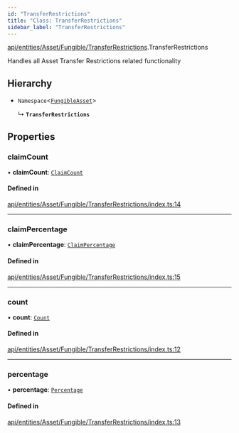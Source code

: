 ```yaml
---
id: "TransferRestrictions"
title: "Class: TransferRestrictions"
sidebar_label: "TransferRestrictions"
---
```


[api/entities/Asset/Fungible/TransferRestrictions](../../../../../../modules/API/Entities/Asset/Fungible/TransferRestrictions/TransferRestrictions.md).TransferRestrictions

Handles all Asset Transfer Restrictions related functionality

## Hierarchy

- `Namespace`\<[`FungibleAsset`](../FungibleAsset.md)\>

  ↳ **`TransferRestrictions`**

## Properties

### claimCount

• **claimCount**: [`ClaimCount`](ClaimCount/ClaimCount.md)

#### Defined in

[api/entities/Asset/Fungible/TransferRestrictions/index.ts:14](https://github.com/PolymeshAssociation/polymesh-sdk/blob/fe2e6dd1d/src/api/entities/Asset/Fungible/TransferRestrictions/index.ts#L14)

___

### claimPercentage

• **claimPercentage**: [`ClaimPercentage`](ClaimPercentage/ClaimPercentage.md)

#### Defined in

[api/entities/Asset/Fungible/TransferRestrictions/index.ts:15](https://github.com/PolymeshAssociation/polymesh-sdk/blob/fe2e6dd1d/src/api/entities/Asset/Fungible/TransferRestrictions/index.ts#L15)

___

### count

• **count**: [`Count`](Count/Count.md)

#### Defined in

[api/entities/Asset/Fungible/TransferRestrictions/index.ts:12](https://github.com/PolymeshAssociation/polymesh-sdk/blob/fe2e6dd1d/src/api/entities/Asset/Fungible/TransferRestrictions/index.ts#L12)

___

### percentage

• **percentage**: [`Percentage`](Percentage/Percentage.md)

#### Defined in

[api/entities/Asset/Fungible/TransferRestrictions/index.ts:13](https://github.com/PolymeshAssociation/polymesh-sdk/blob/fe2e6dd1d/src/api/entities/Asset/Fungible/TransferRestrictions/index.ts#L13)
